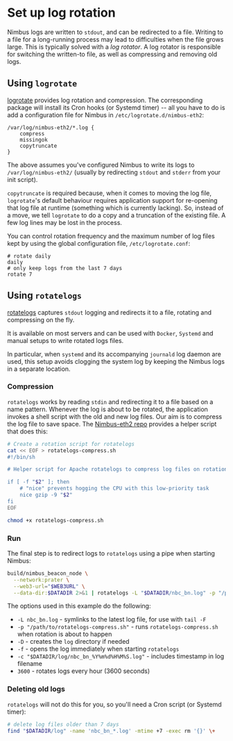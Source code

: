 # Set up log rotation

Nimbus logs are written to `stdout`, and can be redirected to a file.
Writing to a file for a long-running process may lead to difficulties when the file grows large.
This is typically solved with a *log rotator*.
A log rotator is responsible for switching the written-to file, as well as compressing and removing old logs.

## Using `logrotate`

[logrotate](https://github.com/logrotate/logrotate) provides log rotation and compression.
The corresponding package will install its Cron hooks (or Systemd timer) -- all you have to do is add a configuration file for Nimbus in `/etc/logrotate.d/nimbus-eth2`:

```text
/var/log/nimbus-eth2/*.log {
	compress
	missingok
	copytruncate
}
```

The above assumes you've configured Nimbus to write its logs to `/var/log/nimbus-eth2/` (usually by redirecting `stdout` and `stderr` from your init script).

`copytruncate` is required because, when it comes to moving the log file, `logrotate`'s default behaviour requires application support for re-opening that log file at runtime (something which is currently lacking).
So, instead of a move, we tell `logrotate` to do a copy and a truncation of the existing file.
A few log lines may be lost in the process.

You can control rotation frequency and the maximum number of log files kept by using the global configuration file, `/etc/logrotate.conf`:

```text
# rotate daily
daily
# only keep logs from the last 7 days
rotate 7
```

## Using `rotatelogs`

[rotatelogs](https://httpd.apache.org/docs/2.4/programs/rotatelogs.html) captures `stdout` logging and redirects it to a file, rotating and compressing on the fly.

It is available on most servers and can be used with `Docker`, `Systemd` and manual setups to write rotated logs files.

In particular, when `systemd` and its accompanying `journald` log daemon are used, this setup avoids clogging the system log by keeping the Nimbus logs in a separate location.

### Compression

`rotatelogs` works by reading `stdin` and redirecting it to a file based on a name pattern.
Whenever the log is about to be rotated, the application invokes a shell script with the old and new log files.
Our aim is to compress the log file to save space.
The [Nimbus-eth2 repo](https://github.com/status-im/nimbus-eth2/tree/unstable/scripts/rotatelogs-compress.sh) provides a helper script that does this:

```bash
# Create a rotation script for rotatelogs
cat << EOF > rotatelogs-compress.sh
#!/bin/sh

# Helper script for Apache rotatelogs to compress log files on rotation - `$2` contains the old log file name

if [ -f "$2" ]; then
    # "nice" prevents hogging the CPU with this low-priority task
    nice gzip -9 "$2"
fi
EOF

chmod +x rotatelogs-compress.sh
```

### Run

The final step is to redirect logs to `rotatelogs` using a pipe when starting Nimbus:

```bash
build/nimbus_beacon_node \
  --network:prater \
  --web3-url="$WEB3URL" \
  --data-dir:$DATADIR 2>&1 | rotatelogs -L "$DATADIR/nbc_bn.log" -p "/path/to/rotatelogs-compress.sh" -D -f -c "$DATADIR/log/nbc_bn_%Y%m%d%H%M%S.log" 3600
```

The options used in this example do the following:

* `-L nbc_bn.log` - symlinks to the latest log file, for use with `tail -F`
* `-p "/path/to/rotatelogs-compress.sh"` - runs `rotatelogs-compress.sh` when rotation is about to happen
* `-D` - creates the `log` directory if needed
* `-f` - opens the log immediately when starting `rotatelogs`
* `-c "$DATADIR/log/nbc_bn_%Y%m%d%H%M%S.log"` - includes timestamp in log filename
* `3600` - rotates logs every hour (3600 seconds)

### Deleting old logs

`rotatelogs` will not do this for you, so you'll need a Cron script (or Systemd timer):

```bash
# delete log files older than 7 days
find "$DATADIR/log" -name 'nbc_bn_*.log' -mtime +7 -exec rm '{}' \+
```
